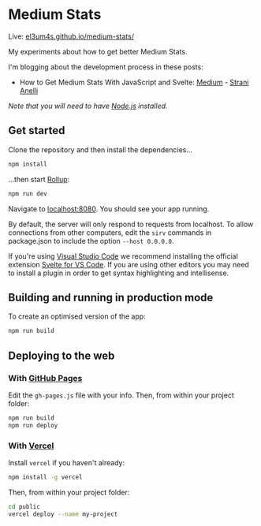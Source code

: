 # Medium Stats

Live: [el3um4s.github.io/medium-stats/](https://el3um4s.github.io/medium-stats/)

My experiments about how to get better Medium Stats.

I'm blogging about the development process in these posts:

- How to Get Medium Stats With JavaScript and Svelte: [Medium](https://javascript.plainenglish.io/how-to-get-medium-stats-with-javascript-and-svelte-part-1-a1d08b96799e) - [Strani Anelli](https://blog.stranianelli.com/medium-stats-with-javascript-and-svelte-part-1/)

_Note that you will need to have [Node.js](https://nodejs.org) installed._

## Get started

Clone the repository and then install the dependencies...

```bash
npm install
```

...then start [Rollup](https://rollupjs.org):

```bash
npm run dev
```

Navigate to [localhost:8080](http://localhost:8080). You should see your app running.

By default, the server will only respond to requests from localhost. To allow connections from other computers, edit the `sirv` commands in package.json to include the option `--host 0.0.0.0`.

If you're using [Visual Studio Code](https://code.visualstudio.com/) we recommend installing the official extension [Svelte for VS Code](https://marketplace.visualstudio.com/items?itemName=svelte.svelte-vscode). If you are using other editors you may need to install a plugin in order to get syntax highlighting and intellisense.

## Building and running in production mode

To create an optimised version of the app:

```bash
npm run build
```

## Deploying to the web

### With [GitHub Pages](https://pages.github.com/)

Edit the `gh-pages.js` file with your info. Then, from within your project folder:

```bash
npm run build
npm run deploy
```

### With [Vercel](https://vercel.com)

Install `vercel` if you haven't already:

```bash
npm install -g vercel
```

Then, from within your project folder:

```bash
cd public
vercel deploy --name my-project
```
